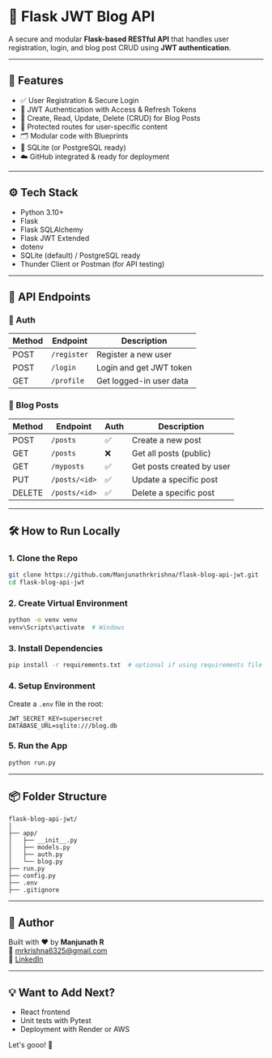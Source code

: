 # 📝 Flask JWT Blog API

A secure and modular **Flask-based RESTful API** that handles user registration, login, and blog post CRUD using **JWT authentication**.

---

## 🚀 Features

- ✅ User Registration & Secure Login
- 🔐 JWT Authentication with Access & Refresh Tokens
- 📝 Create, Read, Update, Delete (CRUD) for Blog Posts
- 👤 Protected routes for user-specific content
- 🗂️ Modular code with Blueprints
- 🧠 SQLite (or PostgreSQL ready)
- ☁️ GitHub integrated & ready for deployment

---

## ⚙️ Tech Stack

- Python 3.10+
- Flask
- Flask SQLAlchemy
- Flask JWT Extended
- dotenv
- SQLite (default) / PostgreSQL ready
- Thunder Client or Postman (for API testing)

---

## 🧪 API Endpoints

### 🔐 Auth
| Method | Endpoint       | Description              |
|--------|----------------|--------------------------|
| POST   | `/register`    | Register a new user      |
| POST   | `/login`       | Login and get JWT token  |
| GET    | `/profile`     | Get logged-in user data  |

### 📝 Blog Posts
| Method | Endpoint            | Auth | Description                   |
|--------|---------------------|------|-------------------------------|
| POST   | `/posts`            | ✅   | Create a new post             |
| GET    | `/posts`            | ❌   | Get all posts (public)        |
| GET    | `/myposts`          | ✅   | Get posts created by user     |
| PUT    | `/posts/<id>`       | ✅   | Update a specific post        |
| DELETE | `/posts/<id>`       | ✅   | Delete a specific post        |

---

## 🛠️ How to Run Locally

### 1. Clone the Repo
```bash
git clone https://github.com/Manjunathrkrishna/flask-blog-api-jwt.git
cd flask-blog-api-jwt
```

### 2. Create Virtual Environment
```bash
python -m venv venv
venv\Scripts\activate  # Windows
```

### 3. Install Dependencies
```bash
pip install -r requirements.txt  # optional if using requirements file
```

### 4. Setup Environment
Create a `.env` file in the root:

```
JWT_SECRET_KEY=supersecret
DATABASE_URL=sqlite:///blog.db
```

### 5. Run the App
```bash
python run.py
```

---

## 📦 Folder Structure

```
flask-blog-api-jwt/
│
├── app/
│   ├── __init__.py
│   ├── models.py
│   ├── auth.py
│   └── blog.py
├── run.py
├── config.py
├── .env
├── .gitignore
```

---

## 🙌 Author

Built with ❤️ by **Manjunath R**  
📧 [mrkrishna6325@gmail.com](mailto:mrkrishna6325@gmail.com)  
🔗 [LinkedIn](https://www.linkedin.com/in/manjunath-ramakrishna-14266915a)

---

## 💡 Want to Add Next?
- React frontend
- Unit tests with Pytest
- Deployment with Render or AWS

Let's gooo! 🚀
